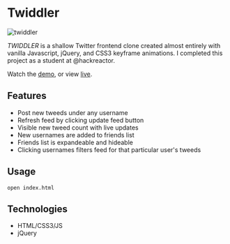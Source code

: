 # Twiddler
![twiddler](https://user-images.githubusercontent.com/52181740/138825552-2c58cdb8-de8a-4c9c-a0fd-72195554b97d.gif)

*TWIDDLER* is a shallow Twitter frontend clone created almost entirely with vanilla Javascript, jQuery, and CSS3 keyframe animations. I completed this project as a student at @hackreactor.

Watch the [demo](https://youtu.be/a8u06w6hfiM), or view [live](http://www.crystallee.dev).

## Features
- Post new tweeds under any username
- Refresh feed by clicking update feed button
- Visible new tweed count with live updates
- New usernames are added to friends list
- Friends list is expandeable and hideable
- Clicking usernames filters feed for that particular user's tweeds

## Usage
```
open index.html
```

## Technologies
- HTML/CSS3/JS
- jQuery
